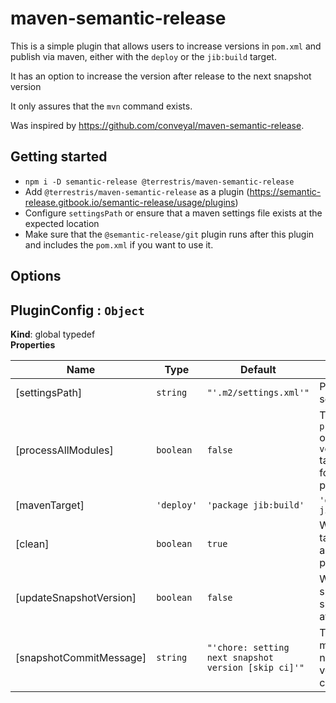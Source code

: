 # maven-semantic-release

This is a simple plugin that allows users to increase versions in `pom.xml` and publish via maven, either with the `deploy` or the `jib:build` target. 

It has an option to increase the version after release to the next snapshot version

It only assures that the `mvn` command exists.

Was inspired by https://github.com/conveyal/maven-semantic-release.

## Getting started

* `npm i -D semantic-release @terrestris/maven-semantic-release`
* Add `@terrestris/maven-semantic-release` as a plugin (https://semantic-release.gitbook.io/semantic-release/usage/plugins)
* Configure `settingsPath` or ensure that a maven settings file exists at the expected location
* Make sure that the `@semantic-release/git` plugin runs after this plugin and includes the `pom.xml` if you want to use it.

## Options

<!-- AUTO_GENERATED_OPTIONS -->
<a name="PluginConfig"></a>

## PluginConfig : <code>Object</code>
**Kind**: global typedef  
**Properties**

| Name | Type | Default | Description |
| --- | --- | --- | --- |
| [settingsPath] | <code>string</code> | <code>&quot;&#x27;.m2/settings.xml&#x27;&quot;</code> | Path to a maven settings file. |
| [processAllModules] | <code>boolean</code> | <code>false</code> | This sets the `processAllModules` option for the `versions:set` target. It is useful for multimodule projects. |
| [mavenTarget] | <code>&#x27;deploy&#x27;</code> | <code>&#x27;package jib:build&#x27;</code> | <code>&#x27;deploy jib:build&#x27;</code> | <code>&#x27;deploy&#x27;</code> | This determines which mvn targets are used to publish. |
| [clean] | <code>boolean</code> | <code>true</code> | Whether the `clean` target will be applied before publishing. |
| [updateSnapshotVersion] | <code>boolean</code> | <code>false</code> | Whether a new snapshot version should be set after releasing. |
| [snapshotCommitMessage] | <code>string</code> | <code>&quot;&#x27;chore: setting next snapshot version [skip ci]&#x27;&quot;</code> | The commit message used if a new snapshot version should be created. |
<!-- AUTO_GENERATED_OPTIONS -->
